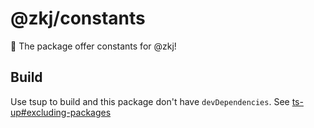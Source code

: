 # @zkj/constants

🚀 The package offer constants for @zkj!

## Build

Use tsup to build and this package don't have `devDependencies`. See [ts-up#excluding-packages](https://tsup.egoist.dev/#excluding-packages)